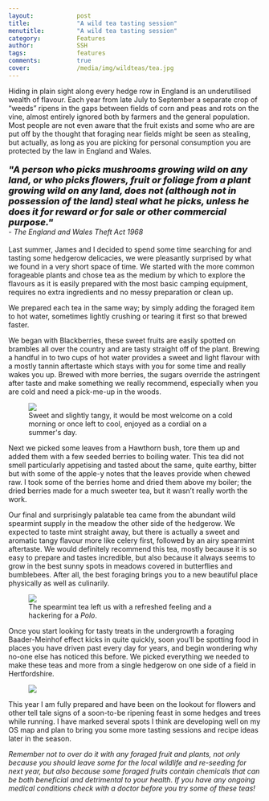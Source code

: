 ```yaml
---
layout:            post
title:             "A wild tea tasting session"
menutitle:         "A wild tea tasting session"
category:          Features
author:            SSH
tags:              features
comments:          true
cover:             /media/img/wildteas/tea.jpg
---
```


Hiding in plain sight along every hedge row in England is an underutilised wealth of flavour.  Each year from late July to September a separate crop of “weeds” ripens in the gaps between fields of corn and peas and rots on the vine, almost entirely ignored both by farmers and the general population.  Most people are not even aware that the fruit exists and some who are are put off by the thought that foraging near fields might be seen as stealing, but actually, as long as you are picking for personal consumption you are protected by the law in England and Wales.  

<p style="font-style: italic; font-weight: 800; font-size: 18px;">
"A person who picks mushrooms growing wild on any land, or who picks flowers, fruit or foliage from a plant growing wild on any land, does not (although not in possession of the land) steal what he picks, unless he does it for reward or for sale or other commercial purpose." <br><span style="font-style: italic; font-weight: 400; font-size: 14px;"> - The England and Wales Theft Act 1968</span></p>

Last summer, James and I decided to spend some time searching for and tasting some hedgerow delicacies, we were pleasantly surprised by what we found in a very short space of time.  We started with the more common forageable plants and chose tea as the medium by which to explore the flavours as it is easily prepared with the most basic camping equipment, requires no extra ingredients and no messy preparation or clean up.

We prepared each tea in the same way; by simply adding the foraged item to hot water, sometimes lightly crushing or tearing it first so that brewed faster. 

We began with Blackberries, these sweet fruits are easily spotted on brambles all over the country and are tasty straight off of the plant.  Brewing a handful in to two cups of hot water provides a sweet and light flavour with a mostly tannin aftertaste which stays with you for some time and really wakes you up.  Brewed with more berries, the sugars override the astringent after taste and make something we really recommend, especially when you are cold and need a pick-me-up in the woods.

<figure>
<img src="{{ site.github.url }}/media/img/wildteas/blackberry.jpg" />
<figcaption>Sweet and slightly tangy, it would be most welcome on a cold morning or once left to cool, enjoyed as a cordial on a summer's day.</figcaption>
</figure>

Next we picked some leaves from a Hawthorn bush, tore them up and added them with a few seeded berries to boiling water.  This tea did not smell particularly appetising and tasted about the same, quite earthy, bitter but with some of the apple-y notes that the leaves provide when chewed raw.   I took some of the berries home and dried them above my boiler; the dried berries made for a much sweeter tea, but it wasn’t really worth the work. 

Our final and surprisingly palatable tea came from the abundant wild spearmint supply in the meadow the other side of the hedgerow.  We expected to taste mint straight away, but there is actually a sweet and aromatic tangy flavour more like celery first, followed by an airy spearmint aftertaste.  We would definitely recommend this tea, mostly because it is so easy to prepare and tastes incredible, but also because it always seems to grow in the best sunny spots in meadows covered in butterflies and bumblebees.  After all, the best foraging brings you to a new beautiful place physically as well as culinarily.

<figure>
<img src="{{ site.github.url }}/media/img/wildteas/spearmint.jpg" />
<figcaption>The spearmint tea left us with a refreshed feeling and a hackering for a <i>Polo</i>.</figcaption>
</figure>

Once you start looking for tasty treats in the undergrowth a foraging Baader-Meinhof effect kicks in quite quickly, soon you’ll be spotting food in places you have driven past every day for years, and begin wondering why no-one else has noticed this before.  We picked everything we needed to make these teas and more from a single hedgerow on one side of a field in Hertfordshire.

<figure>
<img src="{{ site.github.url }}/media/img/wildteas/tea.jpg" />
</figure>

This year I am fully prepared and have been on the lookout for flowers and other tell tale signs of a soon-to-be ripening feast in some hedges and trees while running.  I have marked several spots I think are developing well on my OS map and plan to bring you some more tasting sessions and recipe ideas later in the season.

*Remember not to over do it with any foraged fruit and plants, not only because you should leave some for the local wildlife and re-seeding for next year, but also because some foraged fruits contain chemicals that can be both beneficial and detrimental to your health.  If you have any ongoing medical conditions check with a doctor before you try some of these teas!*

